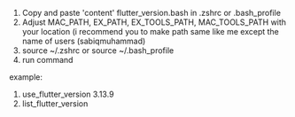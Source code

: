 1. Copy and paste 'content' flutter_version.bash in .zshrc or .bash_profile
2. Adjust MAC_PATH, EX_PATH, EX_TOOLS_PATH, MAC_TOOLS_PATH with your location (i recommend you to make path same like me except the name of users (sabiqmuhammad)
3. source ~/.zshrc or source ~/.bash_profile
4. run command

example:
1. use_flutter_version 3.13.9
2. list_flutter_version
